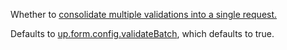 Whether to [consolidate multiple validations into a single request.](https://unpoly.com/up.validate#batching)

Defaults to [up.form.config.validateBatch](https://unpoly.com/up.form.config#config.validateBatch), which defaults to true.